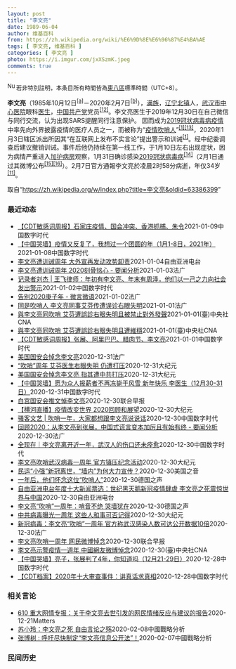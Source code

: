 ```yaml
---
layout: post
title: "李文亮"
date: 1989-06-04
author: 维基百科
from: https://zh.wikipedia.org/wiki/%E6%9D%8E%E6%96%87%E4%BA%AE
tags: [ 李文亮, 维基百科 ]
categories: [ 李文亮 ]
photo: https://i.imgur.com/jxXSzmK.jpeg
comments: true
---
```

<div class="mw-parser-output"><div id="noteTA-72732dd3" class="noteTA"><div class="noteTA-group"><div data-noteta-group-source="module" data-noteta-group="Medicine"></div></div><div class="noteTA-local"><div data-noteta-code="zh-cn:重症监护室; zh-hk:深切治療部; zh-tw:加護病房"></div><div data-noteta-code="zh-cn:体外膜氧合; zh-hk:人工心肺; zh-tw:葉克膜;"></div><div data-noteta-code="zh-hans:互联网+; zh-hant:互聯網+;"></div><div data-noteta-code="zh-cn:卡洛·乌尔巴尼; zh-hk:卡爾婁·武爾班尼; zh-tw:卡洛·厄巴尼;"></div><div data-noteta-code="zh-cn:互联网+; zh-tw:互聯網+;"></div></div></div>
<div class="notice metadata" id="spoiler" style="font-size: small"><a href="/wiki/File:Nuvola_apps_important_yellow.svg" class="image"><img alt="Nuvola apps important yellow.svg" src="//upload.wikimedia.org/wikipedia/commons/thumb/d/dc/Nuvola_apps_important_yellow.svg/20px-Nuvola_apps_important_yellow.svg.png" decoding="async" width="20" height="17" srcset="//upload.wikimedia.org/wikipedia/commons/thumb/d/dc/Nuvola_apps_important_yellow.svg/30px-Nuvola_apps_important_yellow.svg.png 1.5x, //upload.wikimedia.org/wikipedia/commons/thumb/d/dc/Nuvola_apps_important_yellow.svg/40px-Nuvola_apps_important_yellow.svg.png 2x" data-file-width="600" data-file-height="500"></a>若非特別註明，本条目所有時間皆為<a href="/wiki/UTC%2B08:00" title="UTC+08:00">東八區</a>標準時間（UTC+8）。</div>

<p><b>李文亮</b>（1985年10月12日<sup id="cite_ref-3" class="reference"><a href="#cite_note-3">[a]</a></sup>－2020年2月7日<sup id="cite_ref-13" class="reference"><a href="#cite_note-13">[b]</a></sup>），<a href="/wiki/%E6%BB%A1%E6%97%8F" title="满族">满族</a>，<a href="/wiki/%E8%BE%BD%E5%AE%81%E7%9C%81" title="辽宁省">辽宁</a><a href="/wiki/%E5%8C%97%E9%95%87%E5%B8%82" title="北镇市">北镇</a>人，<a href="/wiki/%E6%AD%A6%E6%B1%89%E5%B8%82%E4%B8%AD%E5%BF%83%E5%8C%BB%E9%99%A2" title="武汉市中心医院">武汉市中心医院</a>眼科<a href="/wiki/%E5%8C%BB%E7%94%9F" title="医生">医生</a>，<a href="/wiki/%E4%B8%AD%E5%9B%BD%E5%85%B1%E4%BA%A7%E5%85%9A" title="中国共产党">中国共产党</a>党员<sup id="cite_ref-14" class="reference"><a href="#cite_note-14">[12]</a></sup>。李文亮医生于2019年12月30日在自己微信与同行交流，认为出现SARS提醒同行注意保护。 因而成为<a href="/wiki/2019%E5%86%A0%E7%8A%B6%E7%97%85%E6%AF%92%E7%97%85%E7%96%AB%E6%83%85" title="2019冠状病毒病疫情">2019冠状病毒病疫情</a>中率先向外界披露疫情的医疗人员之一，而被称为“<a href="/wiki/%E7%96%AB%E6%83%85" class="mw-redirect" title="疫情">疫情</a><a href="/wiki/%E5%90%B9%E5%93%A8%E4%BA%BA" title="吹哨人">吹哨人</a>”<sup id="cite_ref-财新_1-1" class="reference"><a href="#cite_note-财新-1">[1]</a></sup><sup id="cite_ref-15" class="reference"><a href="#cite_note-15">[13]</a></sup>，2020年1月3日辖区派出所因其“在互联网上发布不实言论”提出警示和训诫<sup id="cite_ref-财新_1-2" class="reference"><a href="#cite_note-财新-1">[1]</a></sup>。经中纪委调查后建议撤销训诫。事件后他仍持续在第一线工作，于1月10日左右出现症状，因为病情严重进入<a href="/wiki/%E5%8A%A0%E8%AD%B7%E7%97%85%E6%88%BF" title="加護病房">加护病房</a>观察，1月31日确诊感染<a href="/wiki/2019%E5%86%A0%E7%8B%80%E7%97%85%E6%AF%92%E7%97%85" class="mw-redirect" title="2019冠狀病毒病">2019冠狀病毒病</a><sup id="cite_ref-监察答记者问_16-0" class="reference"><a href="#cite_note-监察答记者问-16">[14]</a></sup>（2月1日通过其微博公布<sup id="cite_ref-17" class="reference"><a href="#cite_note-17">[15]</a></sup><sup id="cite_ref-18" class="reference"><a href="#cite_note-18">[16]</a></sup>）。2月7日官方通報李文亮於凌晨2时58分病逝，年仅34岁<sup id="cite_ref-wjw.wuhan_12-1" class="reference"><a href="#cite_note-wjw.wuhan-12">[11]</a></sup>。
</p>
</div><noscript><img src="//zh.wikipedia.org/wiki/Special:CentralAutoLogin/start?type=1x1" alt="" title="" width="1" height="1" style="border: none; position: absolute;"></noscript>
<div class="printfooter">取自“<a dir="ltr" href="https://zh.wikipedia.org/w/index.php?title=李文亮&amp;oldid=63386399">https://zh.wikipedia.org/w/index.php?title=李文亮&amp;oldid=63386399</a>”</div><div id="recent-news"><h3>最近动态</h3><ul><li><a href="https://nodebe4.github.io/waimei/2021-01-09/CDT%E6%95%8F%E6%84%9F%E8%AF%8D%E5%91%A8%E6%8A%A5-%E7%9F%B3%E5%AE%B6%E5%BA%84%E7%96%AB%E6%83%85-%E5%9B%BD%E4%BC%9A%E5%86%B2%E7%AA%81-%E9%A6%99%E6%B8%AF%E6%8A%93%E6%8D%95-%E6%9C%B1%E4%BB%A4" title="【CDT敏感词周报】石家庄疫情、国会冲突、香港抓捕、朱令—— 上期内容：【CDT敏感词周报】张展、阿里巴巴、腊肉节、李文亮 测试时间：2021年1月1日——1月7日 测试平台：新浪微博、微信、知...">【CDT敏感词周报】石家庄疫情、国会冲突、香港抓捕、朱令</a><time>2021-01-09</time><a class="tag">中国数字时代</a></li>
<li><a href="https://nodebe4.github.io/waimei/2021-01-08/%E4%B8%AD%E5%9B%BD%E5%93%AD%E5%A2%99-%E7%96%AB%E6%83%85%E5%8F%88%E5%8F%8D%E5%A4%8D%E4%BA%86-%E6%88%91%E6%83%B3%E8%BF%87%E4%B8%80%E4%B8%AA%E5%9B%A2%E5%9C%86%E7%9A%84%E5%B9%B4-1%E6%9C%881-8%E6%97%A5-2021%E5%B9%B4" title="【中国哭墙】疫情又反复了，我想过一个团圆的年（1月1-8日，2021年）—— 编者按：1月1-8日，距离李文亮医生的去世已329-336天。这位在武汉新冠疫情期间因为说出真话成为悲剧英雄的普通眼...">【中国哭墙】疫情又反复了，我想过一个团圆的年（1月1-8日，2021年）</a><time>2021-01-08</time><a class="tag">中国数字时代</a></li>
<li><a href="https://nodebe4.github.io/waimei/2021-01-04/%E6%9D%8E%E6%96%87%E4%BA%AE%E9%81%AD%E8%AE%AD%E8%AF%AB%E5%91%A8%E5%B9%B4-%E5%A4%A7%E5%A4%96%E5%AE%A3%E5%86%8D%E5%8F%91%E5%8A%A8%E6%94%BB%E5%8A%BF%E5%8D%B8%E8%B4%A3" title="李文亮遭训诫周年 大外宣再发动攻势卸责—— 一月三日是武汉肺炎“吹哨人”李文亮医师遭训诫的一周年，中国大陆发起“大外宣”洗白文。有部分大V在微博翻案称，李文亮是在病房配合媒体采访时折腾死的。分析...">李文亮遭训诫周年 大外宣再发动攻势卸责</a><time>2021-01-04</time><a class="tag">自由亚洲电台</a></li>
<li><a href="https://nodebe4.github.io/waimei/2021-01-03/%E6%9D%8E%E6%96%87%E4%BA%AE%E9%81%AD%E8%AE%AD%E8%AF%AB%E5%91%A8%E5%B9%B4-2020%E5%88%BB%E9%AA%A8%E9%93%AD%E5%BF%83-%E8%A6%81%E9%97%BB%E5%88%86%E6%9E%90" title="李文亮遭训诫周年 2020刻骨铭心 - 要闻分析—— 03/01/2021 - 22:52 去年1月3日，武汉中南路派出所传唤李文亮医生，指其“在互联网发表不属实言论”，“严重扰乱了社会秩序”，...">李文亮遭训诫周年 2020刻骨铭心 - 要闻分析</a><time>2021-01-03</time><a class="tag">法广</a></li>
<li><a href="https://nodebe4.github.io/waimei/2021-01-02/%E8%AE%B0%E5%BD%95%E8%80%85%E5%88%98%E6%9D%B0-%E7%8E%8B%E9%A3%9E%E5%BE%8B%E5%B8%88-%E5%B9%B4%E5%88%9D%E6%9C%89%E6%9D%8E%E6%96%87%E4%BA%AE-%E5%B9%B4%E6%9C%AB%E6%9C%89%E5%91%A8%E6%B3%BD-%E4%BB%96%E4%BB%AC%E4%BB%A5%E4%B8%80%E5%B7%B1%E4%B9%8B%E5%8A%9B%E5%90%91%E7%A4%BE%E4%BC%9A%E5%8F%91%E5%87%BA%E8%AD%A6%E7%A4%BA" title="记录者刘杰 | 王飞律师：年初有李文亮、年末有周泽，他们以一己之力向社会发出警示—— 　　周泽律师因批评吕先三案办案机关及办案人员违法办案，刑讯逼供，遭合肥公安投诉，要求“严肃处理”。北京朝阳区...">记录者刘杰 | 王飞律师：年初有李文亮、年末有周泽，他们以一己之力向社会发出警示</a><time>2021-01-02</time><a class="tag">中国数字时代</a></li>
<li><a href="https://nodebe4.github.io/waimei/2021-01-02/%E5%91%8A%E5%88%AB2020%E5%BA%9A%E5%AD%90%E5%B9%B4-%E5%BE%AE%E8%A8%80%E5%BE%AE%E8%AF%AD" title="告别2020庚子年 - 微言微语—— 02/01/2021 - 11:48 在2020年庚子年的最后一周，国内外华语社交平台频繁出现最多的名字是李文亮和张展。12月30号，李文亮再度登上微博热搜...">告别2020庚子年 - 微言微语</a><time>2021-01-02</time><a class="tag">法广</a></li>
<li><a href="https://nodebe4.github.io/waimei/2021-01-01/%E5%90%8C%E6%98%AF%E5%90%B9%E5%93%A8%E4%BA%BA-%E6%9D%8E%E6%96%87%E4%BA%AE%E5%90%8C%E4%BA%8B%E8%89%BE%E8%8A%AC%E4%BC%A0%E9%81%AD%E8%AF%AF%E8%AF%8A%E5%8F%B3%E7%9C%BC%E5%A4%B1%E6%98%8E" title="同是吹哨人 李文亮同事艾芬传遭误诊右眼失明—— 01/01/2021 - 23:23 武汉疫情爆发一周年之际，传出当年与李文亮医生揭发疫情真相的“吹哨人”之一，至今仍遭维稳的武汉中心医院急症室主...">同是吹哨人 李文亮同事艾芬传遭误诊右眼失明</a><time>2021-01-01</time><a class="tag">法广</a></li>
<li><a href="https://nodebe4.github.io/waimei/2021-01-01/%E8%88%87%E6%9D%8E%E6%96%87%E4%BA%AE%E5%90%8C%E5%90%B9%E5%93%A8-%E8%89%BE%E8%8A%AC%E9%81%AD%E8%AA%A4%E8%A8%BA%E5%8F%B3%E7%9C%BC%E5%A4%B1%E6%98%8E%E4%B8%94%E8%A2%AB%E7%A6%81%E6%AD%A2%E5%B0%8D%E5%A4%96%E7%99%BC%E8%81%B2" title="與李文亮同吹哨 艾芬遭誤診右眼失明且被禁止對外發聲—— 中國揭露武漢肺炎疫情的兩位「吹哨人」醫師，李文亮逝世近1年，另一位是先前因誤診導致右眼失明的醫師艾芬（圖）。（圖取自急診向日葵艾芬微博網頁...">與李文亮同吹哨 艾芬遭誤診右眼失明且被禁止對外發聲</a><time>2021-01-01</time><a class="tag">(臺)中央社CNA</a></li>
<li><a href="https://nodebe4.github.io/waimei/2021-01-01/%E8%88%87%E6%9D%8E%E6%96%87%E4%BA%AE%E5%90%8C%E5%90%B9%E5%93%A8-%E8%89%BE%E8%8A%AC%E9%81%AD%E8%AA%A4%E8%A8%BA%E5%8F%B3%E7%9C%BC%E5%A4%B1%E6%98%8E%E4%B8%94%E9%81%AD%E7%B6%AD%E7%A9%A9" title="與李文亮同吹哨 艾芬遭誤診右眼失明且遭維穩—— （中央社記者邱國強北京1日電）中國揭露武漢肺炎疫情的兩位「吹哨人」醫師中，李文亮逝世近1年，中國民間試圖舉行紀念活動卻遭官方施壓，對象還包括另一位...">與李文亮同吹哨 艾芬遭誤診右眼失明且遭維穩</a><time>2021-01-01</time><a class="tag">(臺)中央社CNA</a></li>
<li><a href="https://nodebe4.github.io/waimei/2021-01-01/CDT%E6%95%8F%E6%84%9F%E8%AF%8D%E5%91%A8%E6%8A%A5-%E5%BC%A0%E5%B1%95-%E9%98%BF%E9%87%8C%E5%B7%B4%E5%B7%B4-%E8%85%8A%E8%82%89%E8%8A%82-%E6%9D%8E%E6%96%87%E4%BA%AE" title="【CDT敏感词周报】张展、阿里巴巴、腊肉节、李文亮—— 上期内容：【CDT敏感词周报】范若伊、方芳、蛋壳公寓、新疆棉花 测试时间：2020年12月23日——12月29日 测试平台：新浪微博、微信...">【CDT敏感词周报】张展、阿里巴巴、腊肉节、李文亮</a><time>2021-01-01</time><a class="tag">中国数字时代</a></li>
<li><a href="https://nodebe4.github.io/waimei/2020-12-31/%E7%BE%8E%E5%9B%BD%E5%9B%BD%E5%AE%89%E4%BC%9A%E6%82%BC%E5%BF%B5%E6%9D%8E%E6%96%87%E4%BA%AE" title="美国国安会悼念李文亮—— 31/12/2020 - 22:18 新冠疫情一年前在湖北武汉首先爆发，因染疫病故的武汉市中心医院前医师李文亮是最早的“吹哨人”之一，但是他遭到当局的“训诫”。 李文亮...">美国国安会悼念李文亮</a><time>2020-12-31</time><a class="tag">法广</a></li>
<li><a href="https://nodebe4.github.io/waimei/2020-12-31/%E5%90%B9%E5%93%A8-%E5%91%A8%E5%B9%B4-%E8%89%BE%E8%8A%AC%E5%8C%BB%E7%94%9F%E5%8F%B3%E7%9C%BC%E5%A4%B1%E6%98%8E-%E4%BB%8D%E9%81%AD%E6%89%93%E5%8E%8B" title="“吹哨”周年 艾芬医生右眼失明 仍遭打压—— 【大纪元2020年12月31日讯】（大纪元记者梁义综合报导）中共病毒疫情曝光一周年之际，最先揭露疫情的两名吹哨人：李文亮医生已去世，而曾直言“早知道...">“吹哨”周年 艾芬医生右眼失明 仍遭打压</a><time>2020-12-31</time><a class="tag">大纪元</a></li>
<li><a href="https://nodebe4.github.io/waimei/2020-12-31/%E7%BE%8E%E5%9B%BD%E5%9B%BD%E5%AE%89%E4%BC%9A%E6%82%BC%E5%BF%B5%E6%9D%8E%E6%96%87%E4%BA%AE-%E6%8C%87%E5%85%B6%E9%81%AD%E4%B8%AD%E5%85%B1%E6%89%93%E5%8E%8B" title="美国国安会悼念李文亮 指其遭中共打压—— 【大纪元2020年12月31日讯】（大纪元记者方晓报导）中共病毒（武汉肺炎）疫情一年前在湖北武汉首先爆发，因染疫病故的武汉市中心医院前医师李文亮是最早的...">美国国安会悼念李文亮 指其遭中共打压</a><time>2020-12-31</time><a class="tag">大纪元</a></li>
<li><a href="https://nodebe4.github.io/waimei/2020-12-31/%E4%B8%AD%E5%9B%BD%E5%93%AD%E5%A2%99-%E6%84%BF%E4%B8%BA%E4%BC%97%E4%BA%BA%E6%8A%A5%E8%96%AA%E8%80%85%E4%B8%8D%E5%86%8D%E5%86%BB%E6%AF%99%E4%BA%8E%E9%A3%8E%E9%9B%AA-%E6%96%B0%E5%B9%B4%E5%BF%AB%E4%B9%90-%E6%9D%8E%E5%8C%BB%E7%94%9F-12%E6%9C%8830-31%E6%97%A5" title="【中国哭墙】愿为众人报薪者不再冻毙于风雪 新年快乐 李医生（12月30-31日）—— 编者按：12月30-31日，距离李文亮医生的去世已327-328天。这位在武汉新冠疫情期间因为说出真话成为悲...">【中国哭墙】愿为众人报薪者不再冻毙于风雪 新年快乐 李医生（12月30-31日）</a><time>2020-12-31</time><a class="tag">中国数字时代</a></li>
<li><a href="https://nodebe4.github.io/waimei/2020-12-30/%E7%99%BD%E5%AE%AB%E5%9B%BD%E5%AE%89%E4%BC%9A%E6%8E%A8%E6%96%87%E6%82%BC%E6%9D%8E%E6%96%87%E4%BA%AE" title="白宫国安会推文悼李文亮—— 中国武汉中心医院医师李文亮示警冠病疫情一周年之际，美国白宫国安会在推特发文悼念，并附上白宫副国安顾问博明在五四运动周年的演说，称赞李文亮是五四精神继承人。 白宫国安会...">白宫国安会推文悼李文亮</a><time>2020-12-30</time><a class="tag">联合早报</a></li>
<li><a href="https://nodebe4.github.io/waimei/2020-12-30/%E6%A8%AA%E6%B2%B3%E7%9B%B4%E6%92%AD-%E7%96%AB%E6%83%85%E6%94%B9%E5%8F%98%E4%B8%96%E7%95%8C-2020%E5%9B%9E%E9%A1%BE%E5%92%8C%E5%B1%95%E6%9C%9B" title="【横河直播】疫情改变世界 2020回顾和展望—— 【大纪元2020年12月31日讯】美东时间周三（12月30日）晚上8点，横河老师将现场直播。 焦点话题：2020年以李文亮吹哨始，以张展被判刑止...">【横河直播】疫情改变世界 2020回顾和展望</a><time>2020-12-30</time><a class="tag">大纪元</a></li>
<li><a href="https://nodebe4.github.io/waimei/2020-12-30/%E9%AA%9A%E5%AE%A2%E6%96%87%E8%89%BA-%E5%90%B9%E5%93%A8%E4%B8%80%E5%B9%B4-%E5%A4%A7%E5%AE%B6%E9%83%BD%E6%83%B3%E8%B7%9F%E6%9D%8E%E6%96%87%E4%BA%AE%E8%AF%B4%E8%AF%B4%E8%AF%9D" title="骚客文艺 | 吹哨一年，大家都想跟李文亮说说话—— 原创：易小荷 1. “大家好，我是武汉市中心医院眼科医生李文亮。12月30日，我看到一份病人的检测报告，检出SARS冠状病毒高置信度阳性指标，...">骚客文艺 | 吹哨一年，大家都想跟李文亮说说话</a><time>2020-12-30</time><a class="tag">中国数字时代</a></li>
<li><a href="https://nodebe4.github.io/waimei/2020-12-30/%E5%9B%9E%E9%A1%BE2020-%E4%BB%8E%E6%9D%8E%E6%96%87%E4%BA%AE%E5%88%B0%E5%BC%A0%E5%B1%95-%E4%B8%AD%E5%9B%BD%E5%BC%8F%E8%B0%8E%E8%A8%80%E5%8F%98%E6%9C%AC%E5%8A%A0%E5%8E%89%E4%B8%94%E6%9C%89%E5%A7%8B%E6%9C%89%E7%BB%88-%E8%A6%81%E9%97%BB%E5%88%86%E6%9E%90" title="回顾2020：从李文亮到张展，中国式谎言变本加厉且有始有终 - 要闻分析—— 30/12/2020 - 22:32 2020年新年，武汉市公安机关宣布对8名造谣者进行了所谓“训诫”，说这些人传播...">回顾2020：从李文亮到张展，中国式谎言变本加厉且有始有终 - 要闻分析</a><time>2020-12-30</time><a class="tag">法广</a></li>
<li><a href="https://nodebe4.github.io/waimei/2020-12-30/%E5%85%A8%E7%8E%B0%E5%9C%A8-%E6%9D%8E%E6%96%87%E4%BA%AE%E7%A6%BB%E5%BC%80%E8%BF%91%E4%B8%80%E5%B9%B4-%E6%AD%A6%E6%B1%89%E4%BA%BA%E7%9A%84%E4%BC%A4%E5%8F%A3%E8%BF%98%E6%9C%AA%E7%97%8A%E6%84%88" title="全现在｜李文亮离开近一年，武汉人的伤口还未痊愈—— 湖北省心理咨询师协会副会长杜洺君估计，整个社会的心理康复，至少需要三年。在这个过程中，每个人都得找到与创伤共处的方法。如今，一些人暂时找到了自...">全现在｜李文亮离开近一年，武汉人的伤口还未痊愈</a><time>2020-12-30</time><a class="tag">中国数字时代</a></li>
<li><a href="https://nodebe4.github.io/waimei/2020-12-30/%E6%9D%8E%E6%96%87%E4%BA%AE%E5%90%B9%E5%93%A8%E6%AD%A6%E6%B1%89%E7%97%85%E6%AF%92%E4%B8%80%E5%91%A8%E5%B9%B4-%E5%AE%98%E6%96%B9%E9%95%87%E5%8E%8B%E7%BA%AA%E5%BF%B5%E6%B4%BB%E5%8A%A8" title="李文亮吹哨武汉病毒一周年 官方镇压纪念活动—— 【大纪元2020年12月31日讯】爆发新冠疫情一周年，最先揭露疫情的两名吹哨人中，李文亮医生已身故，而艾芬医生亦因眼疾致右眼失明。有民间人士在网上...">李文亮吹哨武汉病毒一周年 官方镇压纪念活动</a><time>2020-12-30</time><a class="tag">大纪元</a></li>
<li><a href="https://nodebe4.github.io/waimei/2020-12-30/%E6%B0%91%E8%BF%90-%E5%B0%8F%E5%BC%BA-%E6%96%B0%E5%86%A0%E7%A6%BB%E4%B8%96-%E5%A2%99%E5%86%85-%E4%B8%BA%E4%BD%95%E5%A4%A7%E5%8A%9B%E5%AE%A3%E4%BC%A0" title="民运“小强”新冠离世，“墙内”为何大力宣传？—— Tue, 29 Dec 2020 17:03:28 GMT 丁建强参加在UCLA举行的悼念李文亮活动资料照。（2020年2月17日） 12月21...">民运“小强”新冠离世，“墙内”为何大力宣传？</a><time>2020-12-30</time><a class="tag">美国之音</a></li>
<li><a href="https://nodebe4.github.io/waimei/2020-12-30/%E4%B8%80%E5%B9%B4%E5%90%8E-%E4%BB%96%E4%BB%AC%E6%80%80%E5%BF%B5%E8%BF%99%E4%BD%8D-%E5%90%B9%E5%93%A8%E4%BA%BA" title="一年后，他们怀念这位“吹哨人”—— 2019年12月30日，李文亮在微信群发了一条信息：“华南水果海鲜市场确诊了7例SARS”。他因此被叫到派出所签了“训诫书”。在去世前，他对记者表示：一个健康...">一年后，他们怀念这位“吹哨人”</a><time>2020-12-30</time><a class="tag">德国之声</a></li>
<li><a href="https://nodebe4.github.io/waimei/2020-12-30/%E8%87%AA%E7%94%B1%E4%BA%9A%E6%B4%B2%E7%94%B5%E5%8F%B0%E5%B9%B4%E5%BA%A6%E5%8D%81%E5%A4%A7%E6%96%B0%E9%97%BB%E7%A5%A8%E9%80%89-%E4%B8%96%E7%BA%AA%E9%BB%91%E5%A4%A9%E9%B9%85%E6%96%B0%E5%86%A0%E7%96%AB%E6%83%85%E8%82%86%E8%99%90-%E6%9D%8E%E6%96%87%E4%BA%AE%E4%B9%8B%E6%AD%BB%E9%9C%87%E6%83%8A%E4%B8%96%E7%95%8C%E4%B8%8E%E4%B8%AD%E5%9B%BD" title="自由亚洲电台年度十大新闻票选：世纪黑天鹅新冠疫情肆虐 李文亮之死震惊世界与中国—— 自由亚洲电台举办年度中国十大新闻票选结果出炉，新冠病毒肆虐全球，中国吹哨人李文亮去世引发舆论海啸，是最受读者关...">自由亚洲电台年度十大新闻票选：世纪黑天鹅新冠疫情肆虐 李文亮之死震惊世界与中国</a><time>2020-12-30</time><a class="tag">自由亚洲电台</a></li>
<li><a href="https://nodebe4.github.io/waimei/2020-12-30/%E6%9D%8E%E6%96%87%E4%BA%AE-%E5%90%B9%E5%93%A8-%E4%B8%80%E5%91%A8%E5%B9%B4-%E5%93%A8%E9%9F%B3%E4%B8%8D%E7%BB%9D-%E5%93%AD%E5%A2%99%E7%8A%B9%E5%9C%A8" title="李文亮“吹哨”一周年：哨音不绝 哭墙犹在—— 安静2020-12-30T15:08:01.365Z （德国之声中文网）这里被称作“中国哭墙”、“安放人们良心的地方”，这里是已故武汉中心医院医师李...">李文亮“吹哨”一周年：哨音不绝 哭墙犹在</a><time>2020-12-30</time><a class="tag">德国之声</a></li>
<li><a href="https://nodebe4.github.io/waimei/2020-12-30/%E4%B8%AD%E5%85%B1%E7%97%85%E6%AF%92%E6%9B%9D%E5%85%89%E4%B8%80%E5%91%A8%E5%B9%B4-%E8%BF%99%E4%BA%9B%E4%BA%BA%E5%92%8C%E4%BA%8B%E5%8F%AF%E5%90%A6%E8%AE%B0%E5%BE%97" title="中共病毒曝光一周年 这些人和事可否记得—— 【大纪元2020年12月30日讯】（大纪元记者萧律生综合报导）今天（12月30日）是中共病毒（武汉肺炎）被曝光一周年，也是武汉中心医院李文亮医生在微信...">中共病毒曝光一周年 这些人和事可否记得</a><time>2020-12-30</time><a class="tag">大纪元</a></li>
<li><a href="https://nodebe4.github.io/waimei/2020-12-30/%E6%96%B0%E5%86%A0%E7%97%85%E6%AF%92-%E6%9D%8E%E6%96%87%E4%BA%AE-%E5%90%B9%E5%93%A8-%E4%B8%80%E5%91%A8%E5%B9%B4-%E5%AE%98%E6%96%B9%E7%A7%B0%E6%AD%A6%E6%B1%89%E6%84%9F%E6%9F%93%E4%BA%BA%E6%95%B0%E5%8F%AF%E8%BE%BE%E5%85%AC%E5%BC%80%E6%95%B0%E6%8D%AE10%E5%80%8D" title="新冠病毒：李文亮“吹哨”一周年 官方称武汉感染人数可达公开数据10倍—— 30/12/2020 - 10:20 中国疾病控制与预防中心本周一公布的一项研究显示，今年年初武汉市新冠疫情感染规模可能...">新冠病毒：李文亮“吹哨”一周年 官方称武汉感染人数可达公开数据10倍</a><time>2020-12-30</time><a class="tag">法广</a></li>
<li><a href="https://nodebe4.github.io/waimei/2020-12-30/%E6%9D%8E%E6%96%87%E4%BA%AE%E5%90%B9%E5%93%A8%E4%B8%80%E5%91%A8%E5%B9%B4-%E7%BD%91%E6%B0%91%E5%BE%AE%E5%8D%9A%E6%82%BC%E5%BF%B5" title="李文亮吹哨一周年 网民微博悼念—— 因公布疫情信息被训诫的武汉市中心医院眼科医生李文亮，感染冠病后于2月6日去世。（互联网） 许多中国网民今天涌入已故的李文亮医生的微博，悼念这位冠病疫情“吹哨人...">李文亮吹哨一周年 网民微博悼念</a><time>2020-12-30</time><a class="tag">联合早报</a></li>
<li><a href="https://nodebe4.github.io/waimei/2020-12-30/%E6%9D%8E%E6%96%87%E4%BA%AE%E7%A4%BA%E8%AD%A6%E7%96%AB%E6%83%85%E4%B8%80%E9%80%B1%E5%B9%B4-%E4%B8%AD%E5%9C%8B%E7%B6%B2%E5%8F%8B%E5%BE%AE%E5%8D%9A%E6%82%BC%E5%BF%B5" title="李文亮示警疫情一週年 中國網友微博悼念—— 中國大陸網友30日再齊聚於已故眼科醫生李文亮的微博，悼念這位2019冠狀病毒疾病疫情「吹哨人」。圖為2月李文亮追思活動。（美聯社） （中央社台北30日...">李文亮示警疫情一週年 中國網友微博悼念</a><time>2020-12-30</time><a class="tag">(臺)中央社CNA</a></li>
<li><a href="https://nodebe4.github.io/waimei/2020-12-28/%E4%B8%AD%E5%9B%BD%E5%93%AD%E5%A2%99-%E4%BA%AE%E5%AD%90-%E5%BC%A0%E5%B1%95%E5%88%A4%E4%BA%864%E5%B9%B4-%E4%BD%A0%E7%9F%A5%E9%81%93%E5%90%97-12%E6%9C%8821-29%E6%97%A5" title="【中国哭墙】亮子，张展判了4年，你知道吗（12月21-29日）—— 编者按：12月21-29日，距离李文亮医生的去世已318-326天。这位在武汉新冠疫情期间因为说出真话成为悲剧英雄的普通眼科医...">【中国哭墙】亮子，张展判了4年，你知道吗（12月21-29日）</a><time>2020-12-28</time><a class="tag">中国数字时代</a></li>
<li><a href="https://nodebe4.github.io/waimei/2020-12-28/CDT%E6%A1%A3%E6%A1%88-2020%E5%B9%B4%E5%8D%81%E5%A4%A7%E5%AE%A1%E6%9F%A5%E4%BA%8B%E4%BB%B6-%E8%AE%B2%E7%9C%9F%E8%AF%9D%E6%B1%82%E7%9C%9F%E7%9B%B8" title="【CDT档案】2020年十大审查事件：讲真话求真相—— 2020年，中国在新闻自由、言论自由方面的打压可以说到到了前所未有的地步，这与新冠疫情分不开。2月7日，李文亮医生的去世，触发了中国民众的...">【CDT档案】2020年十大审查事件：讲真话求真相</a><time>2020-12-28</time><a class="tag">中国数字时代</a></li>
</ul></div><div id="open-opinion"><h3>相关言论</h3><ul><li><a href="https://nodebe4.github.io/opinion/2020-12-21/610-%E9%87%8D%E5%A4%A7%E7%BD%91%E6%83%85%E4%B8%93%E6%8A%A5-%E5%85%B3%E4%BA%8E%E6%9D%8E%E6%96%87%E4%BA%AE%E5%8E%BB%E4%B8%96%E5%BC%95%E5%8F%91%E7%9A%84%E7%BD%91%E6%B0%91%E6%83%85%E7%BB%AA%E5%8F%8D%E5%BA%94%E4%B8%8E%E5%BB%BA%E8%AE%AE%E7%9A%84%E6%8A%A5%E5%91%8A/" title="野兽爱智慧">610 重大网情专报：关于李文亮去世引发的网民情绪反应与建议的报告</a><time>2020-12-21</time><a class="tag">Matters</a></li>
<li><a href="https://nodebe4.github.io/opinion/2020-02-08/%E8%8B%8F%E5%B0%8F%E7%8E%B2-%E6%9D%8E%E6%96%87%E4%BA%AE%E4%B9%8B%E6%AD%BB-%E8%87%AA%E7%94%B1%E8%A8%80%E8%AE%BA%E4%B9%8B%E6%AE%87/" title="苏小玲">苏小玲：李文亮之死 自由言论之殇</a><time>2020-02-08</time><a class="tag">中國戰略分析</a></li>
<li><a href="https://nodebe4.github.io/opinion/2020-02-07/%E5%BC%A0%E5%8D%9A%E6%A0%91-%E5%91%BC%E5%90%81%E5%B0%BD%E5%BF%AB%E5%88%B6%E5%AE%9A-%E6%9D%8E%E6%96%87%E4%BA%AE%E4%BF%A1%E6%81%AF%E5%85%AC%E5%BC%80%E6%B3%95/" title="张博树">张博树 : 呼吁尽快制定“李文亮信息公开法”！</a><time>2020-02-07</time><a class="tag">中國戰略分析</a></li>
</ul></div><div id="mjls-record"><h3>民间历史</h3><ul></ul></div>